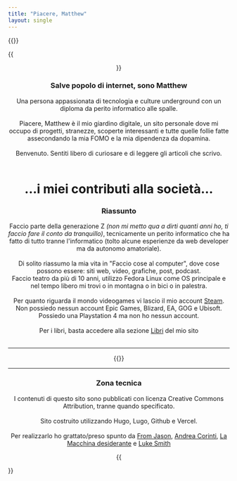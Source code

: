 ```yaml
---
title: "Piacere, Matthew"
layout: single
---
```


{{<imageHeader>}}

{{<center>}}

<h3>Salve popolo di internet, sono Matthew</h3>

Una persona appassionata di tecnologia e culture underground con un diploma da perito informatico alle spalle.<br /><br />
Piacere, Matthew è il mio giardino digitale, un sito personale dove mi occupo di progetti, stranezze, scoperte interessanti e tutte quelle follie fatte assecondando la mia FOMO e la mia dipendenza da dopamina.<br /><br />
Benvenuto. Sentiti libero di curiosare e di leggere gli articoli che scrivo.<br /><br />

<h1>...i miei contributi alla società...</h1>

<h3>Riassunto</h3>

Faccio parte della generazione Z <i>(non mi metto qua a dirti quanti anni ho, ti faccio fare il conto da tranquillo)</i>, tecnicamente un perito informatico che ha fatto di tutto tranne l'informatico (tolto alcune esperienze da web developer ma da autonomo amatoriale).<br /><br />
Di solito riassumo la mia vita in "Faccio cose al computer", dove cose possono essere: siti web, video, grafiche, post, podcast.<br />
Faccio teatro da più di 10 anni, utilizzo Fedora Linux come OS principale e nel tempo libero mi trovi o in montagna o in bici o in palestra.<br /><br />
Per quanto riguarda il mondo videogames vi lascio il mio account <a href="https://steamcommunity.com/id/matthew_matt/">Steam</a>. Non possiedo nessun account Epic Games, Blizard, EA, GOG e Ubisoft. Possiedo una Playstation 4 ma non ho nessun account.<br /><br />
Per i libri, basta accedere alla sezione <a href="/libri">Libri</a> del mio sito<br /><br />

<hr />

{{<link>}}

<hr />

<h3>Zona tecnica</h3>

I contenuti di questo sito sono pubblicati con licenza Creative Commons Attribution, tranne quando specificato.<br /><br />
Sito costruito utilizzando Hugo, Lugo, Github e Vercel.<br /><br />
Per realizzarlo ho grattato/preso spunto da <a href="https://www.fromjason.xyz/">From Jason</a>, <a href="https://www.andreacorinti.com/">Andrea Corinti</a>, <a href="https://lamacchinadesiderante.org/">La Macchina desiderante</a> e <a href="https://lukesmith.xyz/">Luke Smith</a>

{{</center>}}
